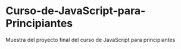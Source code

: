 # Curso-de-JavaScript-para-Principiantes
Muestra del proyecto final del curso de JavaScript para principiantes

